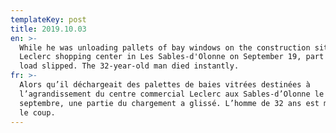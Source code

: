 ```yaml
---
templateKey: post
title: 2019.10.03
en: >-
  While he was unloading pallets of bay windows on the construction site of the
  Leclerc shopping center in Les Sables-d'Olonne on September 19, part of the
  load slipped. The 32-year-old man died instantly.  
fr: >-
  Alors qu’il déchargeait des palettes de baies vitrées destinées à
  l’agrandissement du centre commercial Leclerc aux Sables-d’Olonne le 19
  septembre, une partie du chargement a glissé. L’homme de 32 ans est mort sur
  le coup.
---
```


